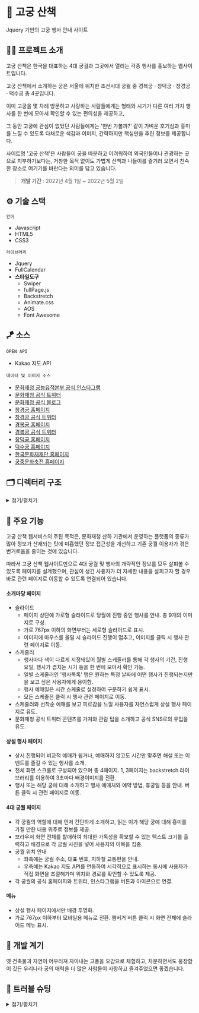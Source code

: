 # 🌺 고궁 산책

Jquery 기반의 고궁 행사 안내 사이트

## 🐲🐉 프로젝트 소개

고궁 산책은 한국을 대표하는 4대 궁궐과 그곳에서 열리는 각종 행사를 홍보하는 웹사이트입니다.

고궁 산책에서 소개하는 궁은 서울에 위치한 조선시대 궁궐 중 경복궁 · 창덕궁 · 창경궁 · 덕수궁 총 4곳입니다.

이미 고궁을 몇 차례 방문하고 사랑하는 사람들에게는 형태와 시기가 다른 여러 가지 행사를 한 번에 모아서 확인할 수 있는 편의성을 제공하고,

그 동안 고궁에 관심이 없었던 사람들에게는 '한번 가볼까?' 같이 가벼운 호기심과 흥미를 느낄 수 있도록 다채로운 색감과 이미지, 간략하지만 핵심만을 추린 정보를 제공합니다.

사이트명 '고궁 산책'은 사람들이 궁을 따분하고 어려워하여 외국인들이나 관광하는 곳으로 치부하기보다는, 거창한 목적 없이도 가볍게 산책과 나들이를 즐기러 오면서 친숙한 장소로 여기기를 바란다는 의미를 담고 있습니다.

> **개발 기간** : 2022년 4월 1일 ~ 2022년 5월 2일

## ⚙ 기술 스택

`언어`

- Javascript
- HTML5
- CSS3

`라이브러리`

- Jquery
- FullCalendar
- **스타일도구**
  - Swiper
  - fullPage.js
  - Backstretch
  - Animate.css
  - AOS
  - Font Awesome

## 🪁 소스

`OPEN API`

- Kakao 지도 API

`데이터 및 이미지 소스`

- [문화재청 궁능유적본부 공식 인스타그램](https://www.instagram.com/royalpalaces_tombs/)
- [문화재청 공식 트위터](https://twitter.com/chlove_u)
- [문화재청 공식 블로그](https://blog.naver.com/chagov)
- [창경궁 홈페이지](http://cgg.cha.go.kr/agapp/main/index.do?siteCd=CGG)
- [창경궁 공식 트위터](https://twitter.com/cgglove)
- [경복궁 홈페이지](http://www.royalpalace.go.kr/)
- [경복궁 공식 트위터](https://twitter.com/royalpalacego)
- [창덕궁 홈페이지](http://www.cdg.go.kr/default.jsp)
- [덕수궁 홈페이지](https://deoksugung.go.kr/)
- [한국문화재재단 홈페이지](https://www.chf.or.kr/chf)
- [궁중문화축전 홈페이지](https://www.chf.or.kr/fest)

## 🗂 디렉터리 구조

<details>
  <summary>접기/펼치기</summary>

    📦walking_palace
    ┣ 📂css
    ┃ ┣ 📜all_time.css
    ┃ ┣ 📜common.css
    ┃ ┣ 📜detail.css
    ┃ ┣ 📜main.css
    ┃ ┗ 📜reset.css
    ┣ 📂images
    ┃ ┣ 📜2021 Twitter logo - blue.png
    ┃ ┣ 📜changdeok.jpg
    ┃ ┣ 📜changgyeong.jpg
    ┃ ┣ 📜changgyeong_all.jpg
    ┃ ┣ 📜chilgung.jpg
    ┃ ┣ 📜deoksu.jpg
    ┃ ┣ 📜deoksu_all.jpg
    ┃ ┣ 📜GitHub-Mark-120px-plus.png
    ┃ ┣ 📜GitHub-Mark-Light-120px-plus.png
    ┃ ┣ 📜gyeongbok_bridge.jpg
    ┃ ┣ 📜huwon_final.jpg
    ┃ ┣ 📜Instagram_Glyph_Gradient_RGB.png
    ┃ ┣ 📜seokjojeon1.jpg
    ┃ ┣ 📜seokjojeon2.jpg
    ┃ ┣ 📜seokjojeon3.jpg
    ┃ ┣ 📜slide_background.png
    ┃ ┣ 📜slide_dalbit.png
    ┃ ┣ 📜slide_festival.png
    ┃ ┣ 📜slide_gyeong_night.png
    ┃ ┣ 📜slide_hoeru.png
    ┃ ┣ 📜slide_main.png
    ┃ ┣ 📜slide_moran.png
    ┃ ┣ 📜slide_saeng.png
    ┃ ┣ 📜slide_spring.png
    ┃ ┗ 📜slide_tree.png
    ┣ 📂javascript
    ┃ ┣ 📜all_time.js
    ┃ ┣ 📜common.js
    ┃ ┗ 📜main.js
    ┣ 📂library
    ┃ ┣ 📂aos
    ┃ ┣ 📂fontawesome-free-6.1.1-web
    ┃ ┣ 📂fullcalendar-5.10.2
    ┃ ┣ 📂fullpage
    ┃ ┗ 📂jquery
    ┣ 📂pages
    ┃ ┣ 📜all_time.html
    ┃ ┣ 📜changdeok.html
    ┃ ┣ 📜changgyeong.html
    ┃ ┣ 📜deoksu.html
    ┃ ┗ 📜gyeongbok.html
    ┣ 📜index.html
    ┣ 📜memo.txt
    ┗ 📜README.md

</details>

## 🌲 주요 기능

고궁 산책 웹서비스의 주된 목적은, 문화재청 산하 기관에서 운영하는 플랫폼의 종류가 많아 정보가 산재되는 탓에 미흡했던 정보 접근성을 개선하고 기존 궁궐 이용자가 겪은 번거로움을 줄이는 것에 있습니다.

따라서 고궁 산책 웹사이트만으로 4대 궁궐 및 행사의 개략적인 정보를 모두 살펴볼 수 있도록 페이지를 설계했으며, 관심이 생긴 사용자가 더 자세한 내용을 살피고자 할 경우 바로 관련 페이지로 이동할 수 있도록 연결되어 있습니다.

#### 소개마당 페이지

- 슬라이드
  - 페이지 상단에 가로형 슬라이드로 당월에 진행 중인 행사를 안내. 총 9개의 이미지로 구성.
  - 가로 767px 이하의 화면부터는 세로형 슬라이드로 표시.
  - 이미지에 마우스를 올릴 시 슬라이드 진행이 멈추고, 이미지를 클릭 시 행사 관련 페이지로 이동.
- 스케줄러
  - 행사마다 색이 다르게 지정돼있어 월별 스케줄러를 통해 각 행사의 기간, 진행 요일, 행사가 겹치는 시기 등을 한 번에 모아서 확인 가능.
  - 일별 스케줄러인 '행사목록' 탭은 원하는 특정 날짜에 어떤 행사가 진행되는지만을 보고 싶은 사용자에게 용이함.
  - 행사 예매일은 시간 스케줄로 설정하여 구분하기 쉽게 표시.
  - 모든 스케줄은 클릭 시 행사 관련 페이지로 이동.
- 스케줄러와 선착순 예매를 보고 피로감을 느낄 사용자를 자연스럽게 상설 행사 페이지로 유도.
- 문화재청 공식 트위터 콘텐츠를 가져와 관람 팁을 소개하고 공식 SNS로의 유입을 유도.

#### 상설 행사 페이지

- 상시 진행되어 비교적 예매가 쉽거나, 예매하지 않고도 시간만 맞추면 해설 또는 이벤트를 즐길 수 있는 행사를 소개.
- 전체 화면 스크롤로 구성되어 있으며 총 4페이지. 1, 3페이지는 backstretch 라이브러리를 이용하여 3초마다 배경이미지를 전환.
- 행사 또는 해당 궁에 대해 소개하고 행사 예매처와 예약 방법, 휴궁일 등을 안내. 버튼 클릭 시 관련 페이지로 이동.

#### 4대 궁궐 페이지

- 각 궁궐의 역할에 대해 먼저 간단하게 소개하고, 읽는 이가 해당 궁에 대해 흥미를 가질 만한 내용 위주로 정보를 제공.
- 브라우저 화면 전체를 할애하여 최대한 가독성을 확보할 수 있는 텍스트 크기를 출력하고 배경으로 각 궁궐 사진을 넣어 사용자의 이목을 집중.
- 궁궐 위치 안내
  - 좌측에는 궁궐 주소, 대표 번호, 지하철 교통편을 안내.
  - 우측에는 Kakao 지도 API를 연동하여 시각적으로 표시하는 동시에 사용자가 직접 화면을 조절해가며 위치와 경로를 확인할 수 있도록 제공.
- 각 궁궐의 공식 홈페이지와 트위터, 인스타그램을 버튼과 아이콘으로 연결.

#### 메뉴

- 상설 행사 페이지에서만 배경 투명화.
- 가로 767px 이하부터 모바일용 메뉴로 전환. 햄버거 버튼 클릭 시 화면 전체에 슬라이드 메뉴 표시.

## 🌸 개발 계기

옛 건축물과 자연이 어우러져 자아내는 고풍을 오감으로 체험하고, 차분하면서도 웅장함이 깃든 우리나라 궁의 매력을 더 많은 사람들이 사랑하고 즐겨주었으면 좋겠습니다.

## 🏹 트러블 슈팅

<details>
  <summary>접기/펼치기</summary>
  내용 추가할 예정
  </details>
